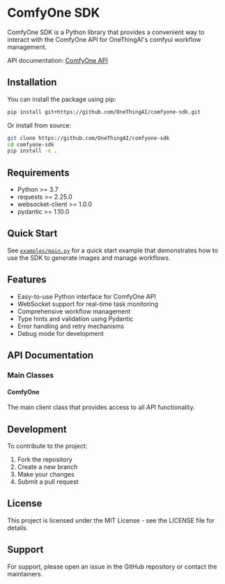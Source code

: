 # ComfyOne SDK

ComfyOne SDK is a Python library that provides a convenient way to interact with the ComfyOne API for OneThingAI's comfyui workflow management.

API documentation: [ComfyOne API](https://onethingai.yuque.com/org-wiki-onethingai-gexhu2/help/asf9hbbuf0qgrpg8)

## Installation

You can install the package using pip: 

```bash
pip install git+https://github.com/OneThingAI/comfyone-sdk.git
```
Or install from source:

```bash
git clone https://github.com/OneThingAI/comfyone-sdk
cd comfyone-sdk
pip install -e .
```

## Requirements

- Python >= 3.7
- requests >= 2.25.0
- websocket-client >= 1.0.0
- pydantic >= 1.10.0

## Quick Start

See [`examples/main.py`](examples/main.py) for a quick start example that demonstrates how to use the SDK to generate images and manage workflows.

## Features

- Easy-to-use Python interface for ComfyOne API
- WebSocket support for real-time task monitoring
- Comprehensive workflow management
- Type hints and validation using Pydantic
- Error handling and retry mechanisms
- Debug mode for development

## API Documentation

### Main Classes

#### ComfyOne
The main client class that provides access to all API functionality.

## Development

To contribute to the project:

1. Fork the repository
2. Create a new branch
3. Make your changes
4. Submit a pull request

## License

This project is licensed under the MIT License - see the LICENSE file for details.

## Support

For support, please open an issue in the GitHub repository or contact the maintainers.


